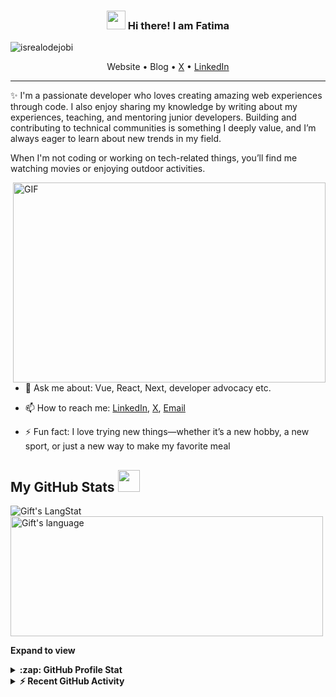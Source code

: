 <!-- Heading -->
<h3 align="center"><img src = "https://raw.githubusercontent.com/MartinHeinz/MartinHeinz/master/wave.gif" width = 30px> Hi there! I am Fatima</h3>

<!-- Profile Views -->

<p align="left"> <img src="https://komarev.com/ghpvc/?username=lauragift21&label=Profile%20views&color=0e75b6&style=flat" alt="isrealodejobi" />
</p>

<p align="center">
<!--   <a href="https://www.giftegwuenu.dev">Website</a> • -->
  <a>Website</a> •
  <a>Blog</a> •
  <a href="https://x.com/BintCodes">X</a> •
  <a href="https://www.linkedin.com/in/fatima-muhd/">LinkedIn</a>
</p>

 <!-- About section -->
 
---
✨  I'm a passionate developer who loves creating amazing web experiences through code. I also enjoy sharing my knowledge by writing about my experiences, teaching, and mentoring junior developers. Building and contributing to technical communities is something I deeply value, and I’m always eager to learn about new trends in my field.

When I'm not coding or working on tech-related things, you’ll find me watching movies or enjoying outdoor activities.

<!-- code gif-->
<img align="right" alt="GIF" src="./code.gif" width="500" height="320" />
  

- 💬 Ask me about: Vue, React, Next, developer advocacy etc.

- 📫 How to reach me: [LinkedIn](https://www.linkedin.com/in/fatima-muhd/_), [X](https://x.com/BintCodes), [Email](mailto:fatimuhd247@gmail.com)

- ⚡ Fun fact: I love trying new things—whether it’s a new hobby, a new sport, or just a new way to make my favorite meal

<!-- About section: END -->


<!-- Conecct section -->

<!--     <p>
        <a href="https://linkedin.com/in/egwuenugift"><img src="https://img.shields.io/badge/-Gift%20Egwuenu%20-blue?style=plastic&amp;labelColor=blue&amp;logo=LinkedIn&amp;link=https://linkedin.com/in/egwuenugift" alt="LinkedIn Badge"></a> 
       <a href="https://twitter.com/@lauragift_
/"><img src="https://img.shields.io/badge/-Gift Egwuenu-informational?style=plastic&amp;labelColor=informational&amp;logo=Twitter&amp;link=https://twitter.com/Dev_180Memes" alt="Twitter Badge"></a>
<a href="https://www.youtube.com/c/EgwuenuGift"><img src="https://img.shields.io/badge/-Gift Egwuenu-informational?style=plastic&amp;labelColor=informational&amp;logo=YouTube&amp;link=https://twitter.com/Dev_180Memes" alt="Youtube Badge"></a>
   </p> -->

 <!-- Conecct section: END -->
 
  <!-- GitHub section -->

 ##  My GitHub Stats <img src = "https://i.pinimg.com/originals/65/c4/f4/65c4f452571be1261e9c623f7da488ac.gif" width = 35px> 
 
 <div>
   <img align="center" src="https://github-readme-streak-stats.herokuapp.com/?user=lauragift21" alt="Gift's LangStat" />
  <img align="center" src="https://github-readme-stats.vercel.app/api/top-langs?username=lauragift21&langs_count=10&show_icons=true&locale=en&layout=compact&theme=light" alt="Gift's language" height="192px"  width="500px"/>
</div>

**Expand to view**
<details>
  <summary><b>:zap: GitHub Profile Stat</b></summary>
  <img src="https://github-readme-stats.anuraghazra1.vercel.app/api?username=lauragift21&show_icons=true" />
</details>
<details>
  <summary><b>⚡ Recent GitHub Activity</b></summary>
  <br/>
   <a href="https://github.com/lauragift21/"><img alt="Gift' Activity Graph" src="https://activity-graph.herokuapp.com/graph?username=lauragift21&custom_title=Gift's%20Contribution%20Graph&theme=react-dark" /></a>
  <br/>
</details>



